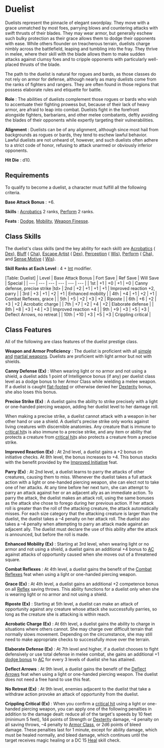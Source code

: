 # Duelist

Duelists represent the pinnacle of elegant swordplay. They move with a grace unmatched by most foes, parrying blows and countering attacks with swift thrusts of their blades. They may wear armor, but generally eschew such bulky protection as their grace allows them to dodge their opponents with ease. While others flounder on treacherous terrain, duelists charge nimbly across the battlefield, leaping and tumbling into the fray. They thrive in melee, where their skill with the blade allows them to make sudden attacks against clumsy foes and to cripple opponents with particularly well-placed thrusts of the blade.

The path to the duelist is natural for rogues and bards, as those classes do not rely on armor for defense, although nearly as many duelists come from the ranks of fighters and rangers. They are often found in those regions that possess elaborate rules and etiquette for battle.

**Role** : The abilities of duelists complement those rogues or bards who wish to accentuate their fighting prowess but, because of their lack of heavy armor, are afraid to leap into combat. Duelists fight in the forefront alongside fighters, barbarians, and other melee combatants, deftly avoiding the blades of their opponents while expertly targeting their vulnerabilities.

**Alignment** : Duelists can be of any alignment, although since most hail from backgrounds as rogues or bards, they tend to eschew lawful behavior. Lawful duelists are not unheard of, however, and such duelists often adhere to a strict code of honor, refusing to attack unarmed or obviously inferior opponents.

**Hit Die** : d10.

## Requirements

To qualify to become a duelist, a character must fulfill all the following criteria.

**Base Attack Bonus** : +6.

**Skills** : [Acrobatics](../skills/acrobatics#_acrobatics) 2 ranks, [Perform](../skills/perform#_perform) 2 ranks.

**Feats** : [Dodge](../feats#_dodge), [Mobility](../feats#_mobility), [Weapon Finesse](../feats#_weapon-finesse).

## Class Skills

The duelist's class skills (and the key ability for each skill) are [Acrobatics](../skills/acrobatics#_acrobatics) ( [Dex](../gettingStarted#_dexterity)), [Bluff](../skills/bluff#_bluff) ( [Cha](../gettingStarted#_charisma-new)), [Escape Artist](../skills/escapeArtist#_escape-artist) ( [Dex](../gettingStarted#_dexterity)), [Perception](../skills/perception#_perception) ( [Wis](../gettingStarted#_wisdom)), [Perform](../skills/perform#_perform) ( [Cha](../gettingStarted#_charisma-new)), and [Sense Motive](../skills/senseMotive#_sense-motive) ( [Wis](../gettingStarted#_wisdom)).

**Skill Ranks at Each Level** : 4 + [Int](../gettingStarted#_intelligence) modifier.

[Table: Duelist]
| Level | Base Attack Bonus | Fort Save | Ref Save | Will Save | Special |
| --- | --- | --- | --- | --- | --- |
| 1st | +1 | +0 | +1 | +0 | Canny defense, precise strike |td>
| 2nd | +2 | +1 | +1 | +1 | Improved reaction +2, parry |
| 3rd | +3 | +1 | +2 | +1 | Enhanced mobility |
| 4th | +4 | +1 | +2 | +1 | Combat Reflexes, grace |
| 5th | +5 | +2 | +3 | +2 | Riposte |
| 6th | +6 | +2 | +3 | +2 | Acrobatic charge |
| 7th | +7 | +2 | +4 | +2 | Elaborate defense |
| 8th | +8 | +3 | +4 | +3 | Improved reaction +4 |
| 9th | +9 | +3 | +5 | +3 | Deflect Arrows, no retreat |
| 10th | +10 | +3 | +5 | +3 | Crippling critical |

## Class Features

All of the following are class features of the duelist prestige class.

**Weapon and Armor Proficiency** : The duelist is proficient with all [simple](../equipment#_simple-martial-and-exotic-weapons) [and](../equipment#_simple-martial-and-exotic-weapons) [martial weapons](../equipment#_simple-martial-and-exotic-weapons). Duelists are proficient with light armor but not with shields.

**Canny Defense (Ex)** : When wearing light or no armor and not using a shield, a duelist adds 1 point of Intelligence bonus (if any) per duelist class level as a dodge bonus to her Armor Class while wielding a melee weapon. If a duelist is caught [flat-footed](../glossary#_flat-footed) or otherwise denied her [Dexterity](../gettingStarted#_dexterity) bonus, she also loses this bonus.

**Precise Strike (Ex)** : A duelist gains the ability to strike precisely with a light or one-handed piercing weapon, adding her duelist level to her damage roll.

When making a precise strike, a duelist cannot attack with a weapon in her other hand or use a shield. A duelist's precise strike only works against living creatures with discernible anatomies. Any creature that is immune to [critical hit](../combat#_critical-hits)s is also immune to a precise strike, and any item or ability that protects a creature from [critical hit](../combat#_critical-hits)s also protects a creature from a precise strike.

**Improved Reaction (Ex)** : At 2nd level, a duelist gains a +2 bonus on initiative checks. At 8th level, the bonus increases to +4. This bonus stacks with the benefit provided by the [Improved Initiative](../feats#_improved-initiative) feat.

**Parry (Ex)** : At 2nd level, a duelist learns to parry the attacks of other creatures, causing them to miss. Whenever the duelist takes a full attack action with a light or one-handed piercing weapon, she can elect not to take one of her attacks. At any time before her next turn, she can attempt to parry an attack against her or an adjacent ally as an immediate action. To parry the attack, the duelist makes an attack roll, using the same bonuses as the attack she chose to forego during her previous action. If her attack roll is greater than the roll of the attacking creature, the attack automatically misses. For each size category that the attacking creature is larger than the duelist, the duelist takes a –4 penalty on her attack roll. The duelist also takes a –4 penalty when attempting to parry an attack made against an adjacent ally. The duelist must declare the use of this ability after the attack is announced, but before the roll is made.

**Enhanced Mobility (Ex)** : Starting at 3rd level, when wearing light or no armor and not using a shield, a duelist gains an additional +4 bonus to [AC](../combat#_armor-class) against attacks of opportunity caused when she moves out of a threatened square.

**Combat Reflexes** : At 4th level, a duelist gains the benefit of the [Combat Reflexes](../feats#_combat-reflexes) feat when using a light or one-handed piercing weapon.

**Grace (Ex)** : At 4th level, a duelist gains an additional +2 competence bonus on all [Reflex](../combat#_reflex) saving throws. This ability functions for a duelist only when she is wearing light or no armor and not using a shield.

**Riposte (Ex)** : Starting at 5th level, a duelist can make an attack of opportunity against any creature whose attack she successfully parries, so long as the creature she is attacking is within reach.

**Acrobatic Charge (Ex)** : At 6th level, a duelist gains the ability to charge in situations where others cannot. She may charge over difficult terrain that normally slows movement. Depending on the circumstance, she may still need to make appropriate checks to successfully move over the terrain.

**Elaborate Defense (Ex)** : At 7th level and higher, if a duelist chooses to fight defensively or use total defense in melee combat, she gains an additional +1 [dodge bonus](../combat#_dodge-bonuses) to [AC](../combat#_armor-class) for every 3 levels of duelist she has attained.

**Deflect Arrows** : At 9th level, a duelist gains the benefit of the [Deflect Arrows](../feats#_deflect-arrows) feat when using a light or one-handed piercing weapon. The duelist does not need a free hand to use this feat.

**No Retreat (Ex)** : At 9th level, enemies adjacent to the duelist that take a withdraw action provoke an attack of opportunity from the duelist.

**Crippling Critical (Ex)** : When you confirm a [critical hit](../combat#_critical-hits) using a light or one-handed piercing weapon, you can apply one of the following penalties in addition to the damage dealt: reduce all of the target's speeds by 10 feet (minimum 5 feet), 1d4 points of Strength or [Dexterity](../gettingStarted#_dexterity) damage, –4 penalty on all saving throws, –4 penalty to [Armor Class](../combat#_armor-class), or 2d6 points of bleed damage. These penalties last for 1 minute, except for ability damage, which must be healed normally, and bleed damage, which continues until the target receives magic healing or a DC 15 [Heal](../skills/heal#_heal) skill check.

